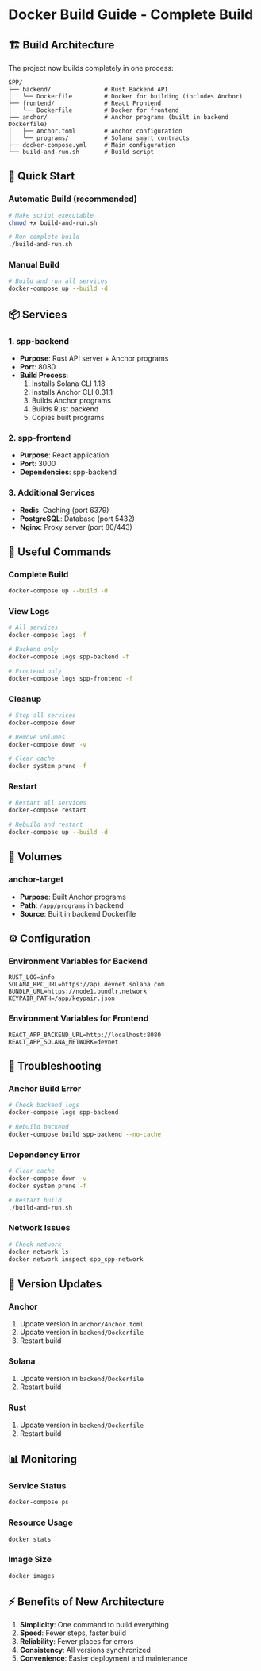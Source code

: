 # Docker Build Guide - Complete Build

## 🏗 Build Architecture

The project now builds completely in one process:

```
SPP/
├── backend/               # Rust Backend API
│   └── Dockerfile         # Docker for building (includes Anchor)
├── frontend/              # React Frontend
│   └── Dockerfile         # Docker for frontend
├── anchor/                # Anchor programs (built in backend Dockerfile)
│   ├── Anchor.toml        # Anchor configuration
│   └── programs/          # Solana smart contracts
├── docker-compose.yml     # Main configuration
└── build-and-run.sh       # Build script
```

## 🚀 Quick Start

### Automatic Build (recommended)
```bash
# Make script executable
chmod +x build-and-run.sh

# Run complete build
./build-and-run.sh
```

### Manual Build
```bash
# Build and run all services
docker-compose up --build -d
```

## 📦 Services

### 1. spp-backend
- **Purpose**: Rust API server + Anchor programs
- **Port**: 8080
- **Build Process**: 
  1. Installs Solana CLI 1.18
  2. Installs Anchor CLI 0.31.1
  3. Builds Anchor programs
  4. Builds Rust backend
  5. Copies built programs

### 2. spp-frontend
- **Purpose**: React application
- **Port**: 3000
- **Dependencies**: spp-backend

### 3. Additional Services
- **Redis**: Caching (port 6379)
- **PostgreSQL**: Database (port 5432)
- **Nginx**: Proxy server (port 80/443)

## 🔧 Useful Commands

### Complete Build
```bash
docker-compose up --build -d
```

### View Logs
```bash
# All services
docker-compose logs -f

# Backend only
docker-compose logs spp-backend -f

# Frontend only
docker-compose logs spp-frontend -f
```

### Cleanup
```bash
# Stop all services
docker-compose down

# Remove volumes
docker-compose down -v

# Clear cache
docker system prune -f
```

### Restart
```bash
# Restart all services
docker-compose restart

# Rebuild and restart
docker-compose up --build -d
```

## 📁 Volumes

### anchor-target
- **Purpose**: Built Anchor programs
- **Path**: `/app/programs` in backend
- **Source**: Built in backend Dockerfile

## ⚙️ Configuration

### Environment Variables for Backend
```env
RUST_LOG=info
SOLANA_RPC_URL=https://api.devnet.solana.com
BUNDLR_URL=https://node1.bundlr.network
KEYPAIR_PATH=/app/keypair.json
```

### Environment Variables for Frontend
```env
REACT_APP_BACKEND_URL=http://localhost:8080
REACT_APP_SOLANA_NETWORK=devnet
```

## 🐛 Troubleshooting

### Anchor Build Error
```bash
# Check backend logs
docker-compose logs spp-backend

# Rebuild backend
docker-compose build spp-backend --no-cache
```

### Dependency Error
```bash
# Clear cache
docker-compose down -v
docker system prune -f

# Restart build
./build-and-run.sh
```

### Network Issues
```bash
# Check network
docker network ls
docker network inspect spp_spp-network
```

## 🔄 Version Updates

### Anchor
1. Update version in `anchor/Anchor.toml`
2. Update version in `backend/Dockerfile`
3. Restart build

### Solana
1. Update version in `backend/Dockerfile`
2. Restart build

### Rust
1. Update version in `backend/Dockerfile`
2. Restart build

## 📊 Monitoring

### Service Status
```bash
docker-compose ps
```

### Resource Usage
```bash
docker stats
```

### Image Size
```bash
docker images
```

## ⚡ Benefits of New Architecture

1. **Simplicity**: One command to build everything
2. **Speed**: Fewer steps, faster build
3. **Reliability**: Fewer places for errors
4. **Consistency**: All versions synchronized
5. **Convenience**: Easier deployment and maintenance 